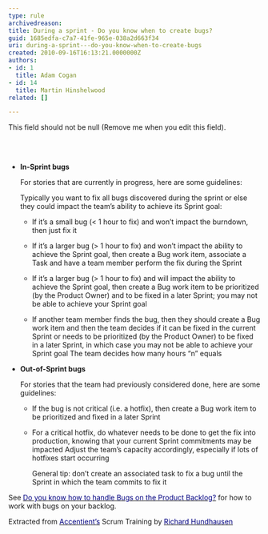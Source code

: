 ```yaml
---
type: rule
archivedreason: 
title: During a sprint - Do you know when to create bugs?
guid: 1685edfa-c7a7-41fe-965e-038a2d663f34
uri: during-a-sprint---do-you-know-when-to-create-bugs
created: 2010-09-16T16:13:21.0000000Z
authors:
- id: 1
  title: Adam Cogan
- id: 14
  title: Martin Hinshelwood
related: []

---
```



This field should not be null (Remove me when you edit this field).
<br><excerpt class='endintro'></excerpt><br>

  <p>&#160;</p>
<ul>
    <li>
    <p><strong>In-Sprint bugs </strong></p>
    <p>For stories that are currently in progress, here are some guidelines&#58;</p>
    <p>Typically you want to fix all bugs discovered during the sprint or else they could impact the team’s ability to achieve its Sprint goal&#58;</p>
    <ul>
        <li>
        <p>If it’s a small bug (&lt; 1 hour to fix) and won’t impact the burndown, then just fix it </p>
        </li>
        <li>
        <p>If it’s a larger bug (&gt; 1 hour to fix) and won’t impact the ability to achieve the Sprint goal, then create a Bug work item, associate a Task and have a team member perform the fix during the Sprint </p>
        </li>
        <li>
        <p>If it’s a larger bug (&gt; 1 hour to fix) and will impact the ability to achieve the Sprint goal, then create a Bug work item to be prioritized (by the Product Owner) and to be fixed in a later Sprint; you may not be able to achieve your Sprint goal</p>
        </li>
        <li>
        <p>If another team member finds the bug, then they should create a Bug work item and then the team decides if it can be fixed in the current Sprint or needs to be prioritized (by the Product Owner) to be fixed in a later Sprint, in which case you may not be able to achieve your Sprint goal The team decides how many hours “n” equals</p>
        </li>
    </ul>
    </li>
    <li>
    <p><strong>Out-of-Sprint bugs </strong></p>
    <p>For stories that the team had previously considered done, here are some guidelines&#58; </p>
    <ul>
        <li>
        <p>If the bug is not critical (i.e. a hotfix), then create a Bug work item to be prioritized and fixed in a later Sprint</p>
        </li>
        <li>
        <p>For a critical hotfix, do whatever needs to be done to get the fix into production, knowing that your current Sprint commitments may be impacted Adjust the team’s capacity accordingly, especially if lots of hotfixes start occurring</p>
        <p>General tip&#58; don’t create an associated task to fix a bug until the Sprint in which the team commits to fix it</p>
        </li>
    </ul>
    </li>
</ul>
<p>See&#160;<a href="/Standards/Management/RulesToBetterScrumUsingTFS/Pages/BugsontheProductBacklog.aspx"><font color="#000080">Do you know how to handle Bugs on the Product Backlog?</font></a>&#160;for how to work with bugs on your backlog.</p>
<p>Extracted from <a href="http&#58;//www.accentient.com/scrum.aspx"><font color="#000080">Accentient’s</font></a> Scrum Training by <a href="http&#58;//blog.hundhausen.com/"><font color="#000080">Richard Hundhausen</font></a></p>



